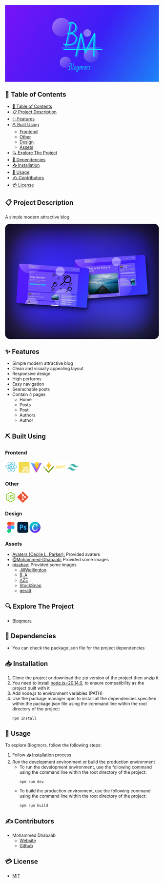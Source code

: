 <div style="display:flex; justify-content: center;">
  <img src="src/assets/readme/banner/banner.png" alt="project logo" />
</div>

## 📂 Table of Contents

- [📂 Table of Contents](#-table-of-contents)
- [📋 Project Description](#-project-description)
- [✨ Features](#-features)
- [⛏️ Built Using](#️-built-using)
  - [Frontend](#frontend)
  - [Other](#other)
  - [Design](#design)
  - [Assets](#assets)
- [🔍 Explore The Project](#-explore-the-project)
- [🎫 Dependencies](#-dependencies)
- [📥 Installation](#-installation)
- [📝 Usage](#-usage)
- [✍ Contributors](#-contributors)
- [💳 License](#-license)

## 📋 Project Description

A simple modern attractive blog

<div style="display:flex; justify-content: center;">
  <img src="src/assets/readme/snapshots/snapshot-2.png" alt="Project snapshot" />
</div>

## ✨ Features

- Simple modern attractive blog
- Clean and visually appealing layout
- Responsive design
- High performs
- Easy navigation
- Searachable posts
- Contain 4 pages
  - Home
  - Posts
  - Post
  - Authors
  - Author

## ⛏️ Built Using

### Frontend

<a href="https://reactjs.org/" target="_blank" rel="noreferrer"> <img src="./src/assets/readme/skills/frontend/react.svg" alt="react" width="40" height="40" alt="React.js" title="React.js" /></a>
<a href="https://www.javascript.com/" target="_blank" rel="noreferrer"><img src="./src/assets/readme/skills/frontend/javascript.svg" width="36" height="36" alt="JavaScript" title="JavaScript" /></a>
<a href="https://vitejs.dev/" target="_blank" rel="noreferrer"><img src="./src/assets/readme/skills/frontend/vite.svg" width="36" height="36" alt="Vite.js" title="Vite.js" /></a>
<a href="https://vitest.dev/" target="_blank" rel="noreferrer"><img src="./src/assets/readme/skills/frontend/vitest.svg" width="36" height="36" alt="Vitest.js" title="Vitest.js" /></a>
<a href="https://babeljs.io/" target="_blank" rel="noreferrer"><img src="./src/assets/readme/skills/frontend/babel.svg" width="36" height="36" alt="Babel" title="Babel" /></a>
<a href="https://tailwindcss.com/" target="_blank" rel="noreferrer"><img src="./src/assets/readme/skills/frontend/tailwindcss.svg" width="36" height="36" alt="TailwindCSS" title="TailwindCSS" /></a>

### Other

<a href="https://nodejs.org/en/" target="_blank" rel="noreferrer"><img src="./src/assets/readme/skills/backend/node.svg" width="36" height="36" alt="Node.js" title="Node.js" /></a>
<a href="https://git-scm.com/" target="_blank" rel="noreferrer"><img src="./src/assets/readme/skills/other/git.svg" width="36" height="36" alt="Git" title="Git" /></a>

### Design

<a href="https://www.figma.com/" target="_blank" rel="noreferrer"><img src="./src/assets/readme/skills/desgin/figma.svg" width="36" height="36" alt="Figma" title="Figma" /></a>
<a href="https://www.adobe.com/uk/products/photoshop.html" target="_blank" rel="noreferrer"><img src="./src/assets/readme/skills/desgin/photoshop.svg" width="36" height="36" alt="Photoshop" title="Photoshop" /></a>
<a href="https://www.canva.com/" target="_blank" rel="noreferrer"><img src="./src/assets/readme/skills/desgin/canva.svg" width="36" height="36" alt="Canva" title="Canva" /></a>
<br>

### Assets

- [Avaters (Cécile L. Parker):](https://dribbble.com/Cecile0112358) Provided avaters
- [@Mohammed-Dhabaab:](github.com/mohammed-dhabaab) Provided some images
- [pixabay:](https://pixabay.com) Provided some images
  - [JillWellington](https://pixabay.com/users/jillwellington-334088/)
  - [B_A](https://pixabay.com/users/b_a-363247/)
  - [ΛΖΞ](https://pixabay.com/users/%CE%BB%CE%B6%CE%BE-3271136/)
  - [StockSnap](https://pixabay.com/users/stocksnap-894430/)
  - [geralt](https://pixabay.com/users/geralt-9301/)

## 🔍 Explore The Project

- [Blogmors](https://mohammed-dhabaab.github.io/blogmors/)

## 🎫 Dependencies

- You can check the package.json file for the project dependencies

## 📥 Installation

1. Clone the project or download the zip version of the project then unzip it
2. You need to install [node.js=20.14.0](https://www.python.org/downloads/release/python-3110/), to ensure compatibility as the project built with it
3. Add node.js to environment variables (PATH)
4. Use the package manager npm to install all the dependencies specified within the package.json file using the command line within the root directory of the project:
   ```shell
   npm install
   ```

## 📝 Usage

To explore Blogmors, follow the following steps:

1. Follow [📥 Installation](#-installation) process
2. Run the development environment or build the production environment
   - To run the development environment, use the following command using the command line within the root directory of the project:
     ```shell
     npm run dev
     ```
   - To build the production environment, use the following command using the command line within the root directory of the project:
     ```shell
     npm run build
     ```

## ✍ Contributors

- Mohammed Dhabaab
  - [Website](https://mohammeddhabaab.com/)
  - [Github](https://github.com/mohammed-dhabaab)

## 💳 License

- [MIT](https://choosealicense.com/licenses/mit/)
